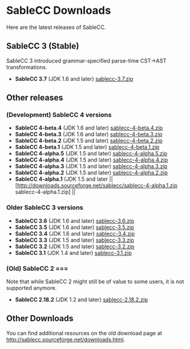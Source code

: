 ---
---
# SableCC Downloads

Here are the latest releases of SableCC.

## SableCC 3 (Stable)

SableCC 3 introduced grammar-specified parse-time CST->AST transformations.

* **SableCC 3.7** (JDK 1.6 and later) [sablecc-3.7.zip](http://downloads.sourceforge.net/sablecc/sablecc-3.7.zip)

## Other releases

### (Development) SableCC 4 versions

* **SableCC 4-beta.4** (JDK 1.6 and later) [sablecc-4-beta.4.zip](http://downloads.sourceforge.net/sablecc/sablecc-4-beta.4.zip)
* **SableCC 4-beta.3** (JDK 1.6 and later) [sablecc-4-beta.3.zip](http://downloads.sourceforge.net/sablecc/sablecc-4-beta.3.zip)
* **SableCC 4-beta.2** (JDK 1.5 and later) [sablecc-4-beta.2.zip](http://downloads.sourceforge.net/sablecc/sablecc-4-beta.2.zip)
* **SableCC 4-beta.1** (JDK 1.5 and later) [sablecc-4-beta.1.zip](http://downloads.sourceforge.net/sablecc/sablecc-4-beta.1.zip)
* **SableCC 4-alpha.5** (JDK 1.5 and later) [sablecc-4-alpha.5.zip](http://downloads.sourceforge.net/sablecc/sablecc-4-alpha.5.zip)
* **SableCC 4-alpha.4** (JDK 1.5 and later) [sablecc-4-alpha.4.zip](http://downloads.sourceforge.net/sablecc/sablecc-4-alpha.4.zip)
* **SableCC 4-alpha.3** (JDK 1.5 and later) [sablecc-4-alpha.3.zip](http://downloads.sourceforge.net/sablecc/sablecc-4-alpha.3.zip)
* **SableCC 4-alpha.2** (JDK 1.5 and later) [sablecc-4-alpha.2.zip](http://downloads.sourceforge.net/sablecc/sablecc-4-alpha.2.zip)
* **SableCC 4-alpha.1** (JDK 1.5 and later || [http://downloads.sourceforge.net/sablecc/sablecc-4-alpha.1.zip sablecc-4-alpha.1.zip] ||

### Older SableCC 3 versions

* **SableCC 3.6** (JDK 1.6 and later) [sablecc-3.6.zip](http://downloads.sourceforge.net/sablecc/sablecc-3.6.zip)
* **SableCC 3.5** (JDK 1.6 and later) [sablecc-3.5.zip](http://downloads.sourceforge.net/sablecc/sablecc-3.5.zip)
* **SableCC 3.4** (JDK 1.6 and later) [sablecc-3.4.zip](http://downloads.sourceforge.net/sablecc/sablecc-3.4.zip)
* **SableCC 3.3** (JDK 1.5 and later) [sablecc-3.3.zip](http://downloads.sourceforge.net/sablecc/sablecc-3.3.zip)
* **SableCC 3.2** (JDK 1.5 and later) [sablecc-3.2.zip](http://downloads.sourceforge.net/sablecc/sablecc-3.2.zip)
* **SableCC 3.1** (JDK 1.4 and later) [sablecc-3.1.zip](http://downloads.sourceforge.net/sablecc/sablecc-3.1.zip)

### (Old) SableCC 2 ===

Note that while SableCC 2 might still be of value to some users, it is not supported anymore.

* **SableCC 2.18.2** (JDK 1.2 and later) [sablecc-2.18.2.zip](http://downloads.sourceforge.net/sablecc/sablecc-2.18.2.zip)

## Other Downloads

You can find additional resources on the old download page at <http://sablecc.sourceforge.net/downloads.html>.


